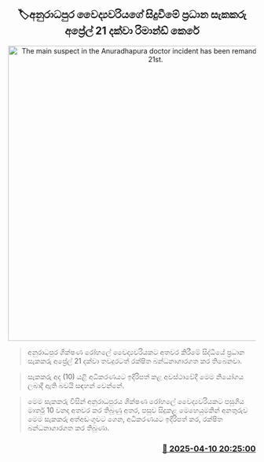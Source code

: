<p align='center'><b><h2 align='center' title='The main suspect in the Anuradhapura doctor incident has been remanded until April 21st.'>🏷අනුරාධපුර වෛද්‍යවරියගේ සිදුවීමේ ප්‍රධාන සැකකරු අප්‍රේල් 21 දක්වා රිමාන්ඩ් කෙරේ</h2></b></p>
<p align='center'><img src='https://helakuru.sgp1.cdn.digitaloceanspaces.com/esana/images/lib/court-2-archived.jpg' width='600' alt='The main suspect in the Anuradhapura doctor incident has been remanded until April 21st.'></p>

> අනුරාධපුර ශික්ෂණ රෝහලේ වෛද්‍යවරියකට අතවර කිරීමේ සිද්ධියේ ප්‍රධාන සැකකරු අප්‍රේල් 21 දක්වා තවදුරටත් රක්ෂිත බන්ධනාගාරගත කර තිබෙනවා.

> සැකකරු අද (10) යළි අධිකරණයට ඉදිරිපත් කළ අවස්ථාවේදී මෙම නියෝගය ලබාදී ඇති බවයි සඳහන් වෙන්නේ.

> මෙම සැකකරු විසින් අනුරාධපුරය ශික්ෂණ රෝහලේ වෛද්‍යවරියකට පසුගිය මාර්තු 10 වනදා අතවර කර තිබුණු අතර, පසුව සිදුකළ මෙහෙයුමකින් අනතුරුව මෙම සැකකරු අත්අඩංගුවට ගෙන, අධිකරණයට ඉදිරිපත් කර, රක්ෂිත බන්ධනාගාරගත කර තිබුණා.



<h3 align='right'><a href='https://www.helakuru.lk/esana/p/109176/'>📅 2025-04-10 20:25:00</a></h3>
